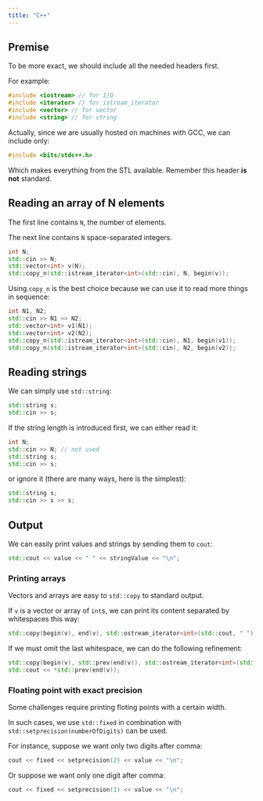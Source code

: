 ```yaml
---
title: "C++"
---
```


## Premise

To be more exact, we should include all the needed headers first. 

For example:

```cpp
#include <iostream> // for I/O
#include <iterator> // for istream_iterator
#include <vector> // for vector
#include <string> // for string
```

Actually, since we are usually hosted on machines with GCC, we can include only:

```cpp
#include <bits/stdc++.h>
```

Which makes everything from the STL available. Remember this header **is not** standard.

## Reading an array of N elements

The first line contains `N`, the number of elements.

The next line contains `N` space-separated integers.

```cpp
int N;
std::cin >> N;
std::vector<int> v(N);
std::copy_n(std::istream_iterator<int>(std::cin), N, begin(v));
```

Using `copy_n` is the best choice because we can use it to read more things in sequence:

```cpp
int N1, N2;
std::cin >> N1 >> N2;
std::vector<int> v1(N1);
std::vector<int> v2(N2);
std::copy_n(std::istream_iterator<int>(std::cin), N1, begin(v1));
std::copy_n(std::istream_iterator<int>(std::cin), N2, begin(v2));
```

## Reading strings

We can simply use `std::string`:

```cpp
std::string s;
std::cin >> s;
```

If the string length is introduced first, we can either read it:

```cpp
int N;
std::cin >> N; // not used
std::string s;
std::cin >> s;
```

or ignore it (there are many ways, here is the simplest):

```cpp
std::string s;
std::cin >> s >> s;
```

## Output

We can easily print values and strings by sending them to `cout`:

```cpp
std::cout << value << " " << stringValue << "\n";
```

### Printing arrays

Vectors and arrays are easy to `std::copy` to standard output.

If `v` is a vector or array of `int`s, we can print its content separated by whitespaces this way:

```cpp
std::copy(begin(v), end(v), std::ostream_iterator<int>(std::cout, " "));
```

If we must omit the last whitespace, we can do the following refinement:

```cpp
std::copy(begin(v), std::prev(end(v)), std::ostream_iterator<int>(std::cout, " "));
std::cout << *std::prev(end(v));
```

### Floating point with exact precision

Some challenges require printing floting points with a certain width.

In such cases, we use `std::fixed` in combination with `std::setprecision(numberOfDigits)` can be used.

For instance, suppose we want only two digits after comma:

```cpp
cout << fixed << setprecision(2) << value << "\n";
```

Or suppose we want only one digit after comma:

```cpp
cout << fixed << setprecision(1) << value << "\n";
```
